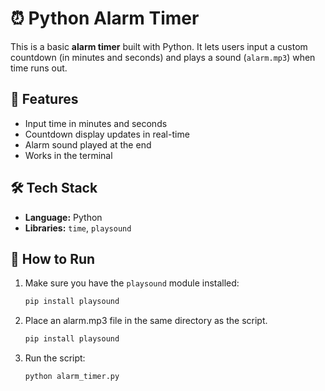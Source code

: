# ⏰ Python Alarm Timer

This is a basic **alarm timer** built with Python. It lets users input a custom countdown (in minutes and seconds) and plays a sound (`alarm.mp3`) when time runs out.

## 🚀 Features

- Input time in minutes and seconds
- Countdown display updates in real-time
- Alarm sound played at the end
- Works in the terminal

## 🛠️ Tech Stack

- **Language:** Python
- **Libraries:** `time`, `playsound`

## 📁 How to Run

1. Make sure you have the `playsound` module installed:
   ```bash
   pip install playsound
2. Place an alarm.mp3 file in the same directory as the script.
    ```bash
   pip install playsound
3. Run the script:
   ```bash
   python alarm_timer.py

